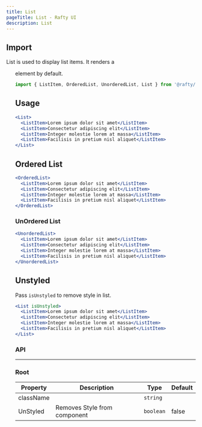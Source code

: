 ```yaml
---
title: List
pageTitle: List - Rafty UI
description: List
---
```


## Import

List is used to display list items. It renders a <ul> element by default.

```jsx
import { ListItem, OrderedList, UnorderedList, List } from '@rafty/ui'
```

## Usage

```jsx
<List>
  <ListItem>Lorem ipsum dolor sit amet</ListItem>
  <ListItem>Consectetur adipiscing elit</ListItem>
  <ListItem>Integer molestie lorem at massa</ListItem>
  <ListItem>Facilisis in pretium nisl aliquet</ListItem>
</List>
```

## Ordered List

```jsx
<OrderedList>
  <ListItem>Lorem ipsum dolor sit amet</ListItem>
  <ListItem>Consectetur adipiscing elit</ListItem>
  <ListItem>Integer molestie lorem at massa</ListItem>
  <ListItem>Facilisis in pretium nisl aliquet</ListItem>
</OrderedList>
```

### UnOrdered List

```jsx
<UnorderedList>
  <ListItem>Lorem ipsum dolor sit amet</ListItem>
  <ListItem>Consectetur adipiscing elit</ListItem>
  <ListItem>Integer molestie lorem at massa</ListItem>
  <ListItem>Facilisis in pretium nisl aliquet</ListItem>
</UnorderedList>
```

## Unstyled

Pass `isUnstyled` to remove style in list.

```jsx
<List isUnstyled>
  <ListItem>Lorem ipsum dolor sit amet</ListItem>
  <ListItem>Consectetur adipiscing elit</ListItem>
  <ListItem>Integer molestie lorem at massa</ListItem>
  <ListItem>Facilisis in pretium nisl aliquet</ListItem>
</List>
```

### API

---

### Root

| Property  | Description                  | Type      | Default |
| --------- | ---------------------------- | --------- | ------- |
| className |                              | `string`  |         |
| UnStyled  | Removes Style from component | `boolean` | false   |
